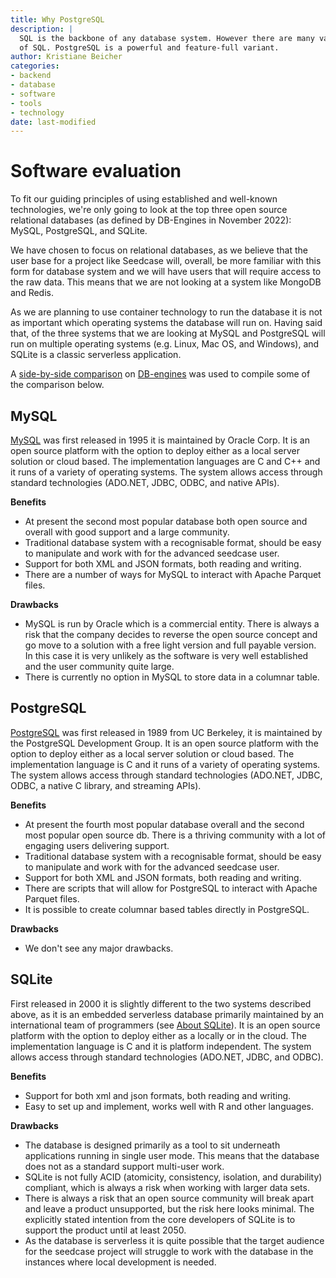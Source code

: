 ```yaml
---
title: Why PostgreSQL
description: |
  SQL is the backbone of any database system. However there are many variants
  of SQL. PostgreSQL is a powerful and feature-full variant.
author: Kristiane Beicher
categories:
- backend
- database
- software
- tools
- technology
date: last-modified
---
```


# Software evaluation

To fit our guiding principles of using established and well-known
technologies, we're only going to look at the top three open source
relational databases (as defined by DB-Engines in November 2022): MySQL,
PostgreSQL, and SQLite.

We have chosen to focus on relational databases, as we believe that the
user base for a project like Seedcase will, overall, be more familiar
with this form for database system and we will have users that will
require access to the raw data. This means that we are not looking at a
system like MongoDB and Redis.

As we are planning to use container technology to run the database it is
not as important which operating systems the database will run on.
Having said that, of the three systems that we are looking at MySQL and
PostgreSQL will run on multiple operating systems (e.g. Linux, Mac OS,
and Windows), and SQLite is a classic serverless application.

A [side-by-side
comparison](https://db-engines.com/en/system/MySQL%3BPostgreSQL%3BSQLite)
on [DB-engines](https://db-engines.com) was used to compile some of the
comparison below.

## MySQL

[MySQL](www.mysql.com) was first released in 1995 it is maintained by
Oracle Corp. It is an open source platform with the option to deploy
either as a local server solution or cloud based. The implementation
languages are C and C++ and it runs of a variety of operating systems.
The system allows access through standard technologies (ADO.NET, JDBC,
ODBC, and native APIs).

**Benefits**

-   At present the second most popular database both open source and
    overall with good support and a large community.
-   Traditional database system with a recognisable format, should be
    easy to manipulate and work with for the advanced seedcase user.
-   Support for both XML and JSON formats, both reading and writing.
-   There are a number of ways for MySQL to interact with Apache Parquet
    files.

**Drawbacks**

-   MySQL is run by Oracle which is a commercial entity. There is always
    a risk that the company decides to reverse the open source concept
    and go move to a solution with a free light version and full payable
    version. In this case it is very unlikely as the software is very
    well established and the user community quite large.
-   There is currently no option in MySQL to store data in a columnar
    table.

## PostgreSQL

[PostgreSQL](www.postgresql.org) was first released in 1989 from UC
Berkeley, it is maintained by the PostgreSQL Development Group. It is an
open source platform with the option to deploy either as a local server
solution or cloud based. The implementation language is C and it runs of
a variety of operating systems. The system allows access through
standard technologies (ADO.NET, JDBC, ODBC, a native C library, and
streaming APIs).

**Benefits**

-   At present the fourth most popular database overall and the second
    most popular open source db. There is a thriving community with a
    lot of engaging users delivering support.
-   Traditional database system with a recognisable format, should be
    easy to manipulate and work with for the advanced seedcase user.
-   Support for both XML and JSON formats, both reading and writing.
-   There are scripts that will allow for PostgreSQL to interact with
    Apache Parquet files.
-   It is possible to create columnar based tables directly in
    PostgreSQL.

**Drawbacks**

-   We don't see any major drawbacks.

## SQLite

First released in 2000 it is slightly different to the two systems
described above, as it is an embedded serverless database primarily
maintained by an international team of programmers (see [About
SQLite](https://www.sqlite.org/about.html)). It is an open source
platform with the option to deploy either as a locally or in the cloud.
The implementation language is C and it is platform independent. The
system allows access through standard technologies (ADO.NET, JDBC, and
ODBC).

**Benefits**

-   Support for both xml and json formats, both reading and writing.
-   Easy to set up and implement, works well with R and other languages.

**Drawbacks**

-   The database is designed primarily as a tool to sit underneath
    applications running in single user mode. This means that the
    database does not as a standard support multi-user work.
-   SQLite is not fully ACID (atomicity, consistency, isolation, and
    durability) compliant, which is always a risk when working with
    larger data sets.
-   There is always a risk that an open source community will break
    apart and leave a product unsupported, but the risk here looks
    minimal. The explicitly stated intention from the core developers of
    SQLite is to support the product until at least 2050.
-   As the database is serverless it is quite possible that the target
    audience for the seedcase project will struggle to work with the
    database in the instances where local development is needed.
